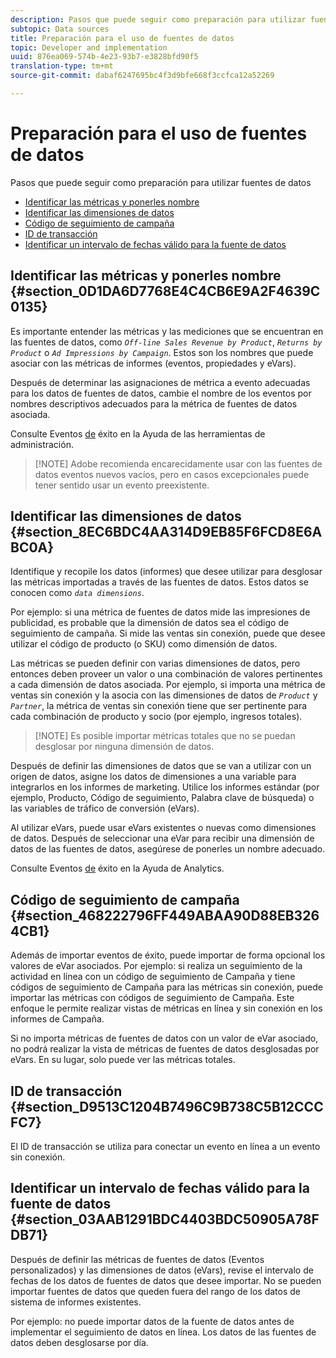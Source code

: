 ```yaml
---
description: Pasos que puede seguir como preparación para utilizar fuentes de datos
subtopic: Data sources
title: Preparación para el uso de fuentes de datos
topic: Developer and implementation
uuid: 876ea069-574b-4e23-93b7-e3828bfd90f5
translation-type: tm+mt
source-git-commit: dabaf6247695bc4f3d9bfe668f3ccfca12a52269

---
```



# Preparación para el uso de fuentes de datos

Pasos que puede seguir como preparación para utilizar fuentes de datos

* [Identificar las métricas y ponerles nombre](/help/import/c-data-sources/datasrc-preparing.md#section_0D1DA6D7768E4C4CB6E9A2F4639C0135)
* [Identificar las dimensiones de datos](/help/import/c-data-sources/datasrc-preparing.md#section_8EC6BDC4AA314D9EB85F6FCD8E6ABC0A)
* [Código de seguimiento de campaña](/help/import/c-data-sources/datasrc-preparing.md#section_468222796FF449ABAA90D88EB3264CB1)
* [ID de transacción](/help/import/c-data-sources/datasrc-preparing.md#section_D9513C1204B7496C9B738C5B12CCCFC7)
* [Identificar un intervalo de fechas válido para la fuente de datos](/help/import/c-data-sources/datasrc-preparing.md#section_03AAB1291BDC4403BDC50905A78FDB71)

## Identificar las métricas y ponerles nombre {#section_0D1DA6D7768E4C4CB6E9A2F4639C0135}

Es importante entender las métricas y las mediciones que se encuentran en las fuentes de datos, como *`Off-line Sales Revenue by Product`*, *`Returns by Product`* o *`Ad Impressions by Campaign`*. Estos son los nombres que puede asociar con las métricas de informes (eventos, propiedades y eVars).

Después de determinar las asignaciones de métrica a evento adecuadas para los datos de fuentes de datos, cambie el nombre de los eventos por nombres descriptivos adecuados para la métrica de fuentes de datos asociada.

Consulte Eventos [de](https://marketing.adobe.com/resources/help/es_ES/reference/success_event.html) éxito en la Ayuda de las herramientas de administración.

>[!NOTE] Adobe recomienda encarecidamente usar con las fuentes de datos eventos nuevos vacíos, pero en casos excepcionales puede tener sentido usar un evento preexistente.

## Identificar las dimensiones de datos {#section_8EC6BDC4AA314D9EB85F6FCD8E6ABC0A}

Identifique y recopile los datos (informes) que desee utilizar para desglosar las métricas importadas a través de las fuentes de datos. Estos datos se conocen como *`data dimensions`*.

Por ejemplo: si una métrica de fuentes de datos mide las impresiones de publicidad, es probable que la dimensión de datos sea el código de seguimiento de campaña. Si mide las ventas sin conexión, puede que desee utilizar el código de producto (o SKU) como dimensión de datos.

Las métricas se pueden definir con varias dimensiones de datos, pero entonces deben proveer un valor o una combinación de valores pertinentes a cada dimensión de datos asociada. Por ejemplo, si importa una métrica de ventas sin conexión y la asocia con las dimensiones de datos de *`Product`* y *`Partner`*, la métrica de ventas sin conexión tiene que ser pertinente para cada combinación de producto y socio (por ejemplo, ingresos totales).

>[!NOTE] Es posible importar métricas totales que no se puedan desglosar por ninguna dimensión de datos.

Después de definir las dimensiones de datos que se van a utilizar con un origen de datos, asigne los datos de dimensiones a una variable para integrarlos en los informes de marketing. Utilice los informes estándar (por ejemplo, Producto, Código de seguimiento, Palabra clave de búsqueda) o las variables de tráfico de conversión (eVars).

Al utilizar eVars, puede usar eVars existentes o nuevas como dimensiones de datos. Después de seleccionar una eVar para recibir una dimensión de datos de las fuentes de datos, asegúrese de ponerles un nombre adecuado.

Consulte Eventos [de](https://marketing.adobe.com/resources/help/es_ES/reference/success_event.html) éxito en la Ayuda de Analytics.

## Código de seguimiento de campaña {#section_468222796FF449ABAA90D88EB3264CB1}

Además de importar eventos de éxito, puede importar de forma opcional los valores de eVar asociados. Por ejemplo: si realiza un seguimiento de la actividad en línea con un código de seguimiento de Campaña y tiene códigos de seguimiento de Campaña para las métricas sin conexión, puede importar las métricas con códigos de seguimiento de Campaña. Este enfoque le permite realizar vistas de métricas en línea y sin conexión en los informes de Campaña.

Si no importa métricas de fuentes de datos con un valor de eVar asociado, no podrá realizar la vista de métricas de fuentes de datos desglosadas por eVars. En su lugar, solo puede ver las métricas totales.

## ID de transacción {#section_D9513C1204B7496C9B738C5B12CCCFC7}

El ID de transacción se utiliza para conectar un evento en línea a un evento sin conexión.

## Identificar un intervalo de fechas válido para la fuente de datos {#section_03AAB1291BDC4403BDC50905A78FDB71}

Después de definir las métricas de fuentes de datos (Eventos personalizados) y las dimensiones de datos (eVars), revise el intervalo de fechas de los datos de fuentes de datos que desee importar. No se pueden importar fuentes de datos que queden fuera del rango de los datos de sistema de informes existentes.

Por ejemplo: no puede importar datos de la fuente de datos antes de implementar el seguimiento de datos en línea. Los datos de las fuentes de datos deben desglosarse por día.
